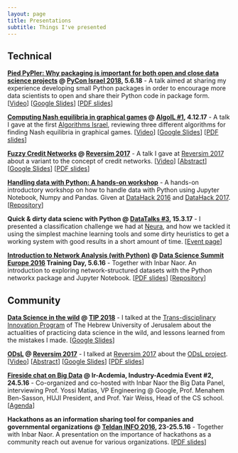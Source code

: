 ```yaml
---
layout: page
title: Presentations
subtitle: Things I've presented
---
```


## Technical

**[Pied PyPIer: Why packaging is important for both open and close data science projects](https://docs.google.com/presentation/d/1gT5hXz1q0LdvdFi1mI8RON0ccrzUafckquN-3ssan_0/edit?usp=sharing) @ [PyCon Israel 2018](https://il.pycon.org/2018/en/), 5.6.18** - A talk aimed at sharing my experience developing small Python packages in order to encourage more data scientists to open and share their Python code in package form. [[Video](https://www.youtube.com/watch?v=QPxfWCSkudE)] [[Google Slides](https://docs.google.com/presentation/d/1gT5hXz1q0LdvdFi1mI8RON0ccrzUafckquN-3ssan_0/edit?usp=sharing)] [[PDF slides](https://drive.google.com/open?id=14ZWSGKKxMl5FLXZfYdAUybd_mv3WHKGd)]

**[Computing Nash equilibria in graphical games](https://docs.google.com/presentation/d/1RqYqizMuBJv1dQKwIPIVwNdiQd99ex6LwHtdXheBLLA/edit?usp=sharing) @ [AlgoIL #1](https://www.meetup.com/Algorithms-Israel/events/245101636/), 4.12.17** - A talk I gave at the first [Algorithms Israel](https://www.meetup.com/Algorithms-Israel), reviewing three different algorithms for finding Nash equilibria in graphical games. [[Video](https://www.youtube.com/watch?v=pbux2WcIg70)] [[Google Slides](https://docs.google.com/presentation/d/1RqYqizMuBJv1dQKwIPIVwNdiQd99ex6LwHtdXheBLLA/edit?usp=sharing)] [[PDF slides](https://drive.google.com/file/d/19XxL5997WsBz9Cd8ASTpBRg1tSA3ZMHy/view?usp=sharing)]

**[Fuzzy Credit Networks](https://docs.google.com/presentation/d/1e4WdkVnXWdrg7isx73lDnr1cu_oIKi0AwJxw3eja3GA/edit?usp=sharing) @ [Reversim 2017](https://summit2017.reversim.com/)** - A talk I gave at [Reversim 2017](https://summit2017.reversim.com/) about a variant to the concept of credit networks. [[Video](https://www.youtube.com/watch?v=phvcl5k8AR0&list=PLqXy0aX6TzQrRE_sAtkqBsJAdFQOGme8O&index=15)] [[Abstract](https://summit2017.reversim.com/session/3c0885c7-3857-b68b-d283-24ed216a316f)] [[Google Slides](https://docs.google.com/presentation/d/1e4WdkVnXWdrg7isx73lDnr1cu_oIKi0AwJxw3eja3GA/edit?usp=sharing)] [[PDF slides](https://drive.google.com/file/d/0B3IYTOSJm0hOUWRMeEE0ZlhFVkk/view?usp=sharing)]

**[Handling data with Python: A hands-on workshop](https://github.com/DataHackIL/handling_data_with_python_datahack_workshop)** - A hands-on introductory workshop on how to handle data with Python using Jupyter Notebook, Numpy and Pandas. Given at [DataHack 2016](http://datahack-il.com/2016/) and [DataHack 2017](http://datahack-il.com/). [[Repository](https://github.com/DataHackIL/handling_data_with_python_datahack_workshop)]

**Quick & dirty data scienc with Python @ [DataTalks #3](https://www.meetup.com/DataHack/events/237926275/), 15.3.17** - I presented a classification challenge we had at [Neura](https://www.theneura.com/), and how we tackled it using the simplest machine learning tools and some dirty heuristics to get a working system with good results in a short amount of time. [[Event page](https://www.meetup.com/DataHack/events/237926275/)] 

**[Introduction to Network Analysis (with Python)](https://github.com/shaypal5/exploring_networks_with_python_intro) @ [Data Science Summit Europe 2016](https://www.xing-events.com/dataeu2016.html) Training Day, 5.6.16** - Together with Inbar Naor. An introduction to exploring network-structured datasets with the Python networkx package and Jupyter Notebook. [[PDF slides](https://www.dropbox.com/s/rbmxu3u98ysuomj/Introduction%20to%20Network%20Analysis%20%5BData%20Science%20Summit%202016%20Workshop%5D.pdf?dl=0)] [[Repository](https://github.com/shaypal5/exploring_networks_with_python_intro)]


## Community

**[Data Science in the wild](https://docs.google.com/presentation/d/1_0aIhkJCyXFfKtlfb5gW-MDBY29YkFWJN4PzWTQ77Gg/edit?usp=sharing) @ [TIP 2018](http://transdisciplinary-innovation.com/)** - I talked at the [Trans-disciplinary Innovation Program](http://transdisciplinary-innovation.com/) of The Hebrew University of Jerusalem about the actualities of practicing data science in the wild, and lessons learned from the mistakes I made. [[Google Slides](https://docs.google.com/presentation/d/1_0aIhkJCyXFfKtlfb5gW-MDBY29YkFWJN4PzWTQ77Gg/edit?usp=sharing)]

**[ODsL](https://odsl.github.io/) @ [Reversim 2017](https://summit2017.reversim.com/)** - I talked at [Reversim 2017](https://summit2017.reversim.com/) about the [ODsL project](https://odsl.github.io/). [[Video](https://www.youtube.com/watch?v=a_bpEelXfG0&list=PLqXy0aX6TzQrRE_sAtkqBsJAdFQOGme8O&index=32)] [[Abstract](https://summit2017.reversim.com/session/5ffe1f3f-137a-405a-c420-08816400cc8e)] [[Google Slides](https://docs.google.com/presentation/d/1G1eonyxCapnCbklfnlfmXBpfs9r29ANcTQBWATGej28/edit?usp=sharing)] [[PDF slides](https://drive.google.com/file/d/0B3IYTOSJm0hOR2ZrVW9UMEVEZXc/view?usp=sharing)]

**[Fireside chat on Big Data](https://www.dropbox.com/s/wm0li3z3w4mnpkt/ir_academia_datahack_event.pdf?dl=0) @ Ir-Acdemia, Industry-Acedmia Event #2, 24.5.16** - Co-organized and co-hosted with Inbar Naor the Big Data Panel, interviewing Prof. Yossi Matias, VP Engineering @ Google, Prof. Menahem Ben-Sasson, HUJI President, and Prof. Yair Weiss, Head of the CS school. [[Agenda](https://www.dropbox.com/s/wm0li3z3w4mnpkt/ir_academia_datahack_event.pdf?dl=0)]

**Hackathons as an information sharing tool for companies and governmental organizations @ [Teldan INFO 2016](http://www.teldan.com/info2016/agenda.html), 23-25.5.16** - Together with Inbar Naor. A presentation on the importance of hackathons as a community reach out avenue for various organizations. [[PDF slides](https://u4070062.dl.dropboxusercontent.com/u/4070062/Presentations/Teldan%20Conf%202016%20-%20Hackathons%20as%20a%20tool%20for%20knowledge%20transfer.pdf)]

